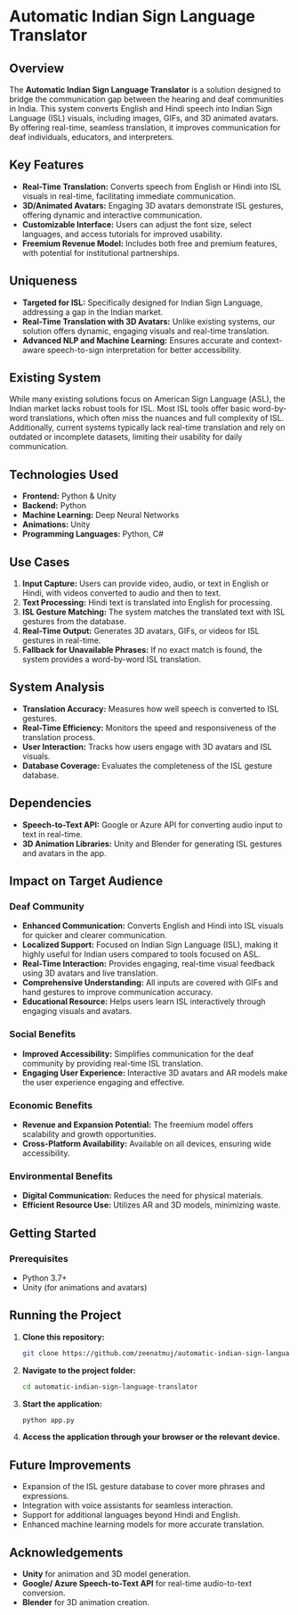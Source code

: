 # Automatic Indian Sign Language Translator

## Overview

The **Automatic Indian Sign Language Translator** is a solution designed to bridge the communication gap between the hearing and deaf communities in India. This system converts English and Hindi speech into Indian Sign Language (ISL) visuals, including images, GIFs, and 3D animated avatars. By offering real-time, seamless translation, it improves communication for deaf individuals, educators, and interpreters.

## Key Features

- **Real-Time Translation:** Converts speech from English or Hindi into ISL visuals in real-time, facilitating immediate communication.
- **3D/Animated Avatars:** Engaging 3D avatars demonstrate ISL gestures, offering dynamic and interactive communication.
- **Customizable Interface:** Users can adjust the font size, select languages, and access tutorials for improved usability.
- **Freemium Revenue Model:** Includes both free and premium features, with potential for institutional partnerships.

## Uniqueness

- **Targeted for ISL:** Specifically designed for Indian Sign Language, addressing a gap in the Indian market.
- **Real-Time Translation with 3D Avatars:** Unlike existing systems, our solution offers dynamic, engaging visuals and real-time translation.
- **Advanced NLP and Machine Learning:** Ensures accurate and context-aware speech-to-sign interpretation for better accessibility.

## Existing System

While many existing solutions focus on American Sign Language (ASL), the Indian market lacks robust tools for ISL. Most ISL tools offer basic word-by-word translations, which often miss the nuances and full complexity of ISL. Additionally, current systems typically lack real-time translation and rely on outdated or incomplete datasets, limiting their usability for daily communication.

## Technologies Used

- **Frontend:** Python & Unity
- **Backend:** Python
- **Machine Learning:** Deep Neural Networks
- **Animations:** Unity
- **Programming Languages:** Python, C#

## Use Cases

1. **Input Capture:** Users can provide video, audio, or text in English or Hindi, with videos converted to audio and then to text.
2. **Text Processing:** Hindi text is translated into English for processing.
3. **ISL Gesture Matching:** The system matches the translated text with ISL gestures from the database.
4. **Real-Time Output:** Generates 3D avatars, GIFs, or videos for ISL gestures in real-time.
5. **Fallback for Unavailable Phrases:** If no exact match is found, the system provides a word-by-word ISL translation.

## System Analysis

- **Translation Accuracy:** Measures how well speech is converted to ISL gestures.
- **Real-Time Efficiency:** Monitors the speed and responsiveness of the translation process.
- **User Interaction:** Tracks how users engage with 3D avatars and ISL visuals.
- **Database Coverage:** Evaluates the completeness of the ISL gesture database.

## Dependencies

- **Speech-to-Text API:** Google or Azure API for converting audio input to text in real-time.
- **3D Animation Libraries:** Unity and Blender for generating ISL gestures and avatars in the app.


## Impact on Target Audience

### Deaf Community

- **Enhanced Communication:** Converts English and Hindi into ISL visuals for quicker and clearer communication.
- **Localized Support:** Focused on Indian Sign Language (ISL), making it highly useful for Indian users compared to tools focused on ASL.
- **Real-Time Interaction:** Provides engaging, real-time visual feedback using 3D avatars and live translation.
- **Comprehensive Understanding:** All inputs are covered with GIFs and hand gestures to improve communication accuracy.
- **Educational Resource:** Helps users learn ISL interactively through engaging visuals and avatars.

### Social Benefits

- **Improved Accessibility:** Simplifies communication for the deaf community by providing real-time ISL translation.
- **Engaging User Experience:** Interactive 3D avatars and AR models make the user experience engaging and effective.

### Economic Benefits

- **Revenue and Expansion Potential:** The freemium model offers scalability and growth opportunities.
- **Cross-Platform Availability:** Available on all devices, ensuring wide accessibility.

### Environmental Benefits

- **Digital Communication:** Reduces the need for physical materials.
- **Efficient Resource Use:** Utilizes AR and 3D models, minimizing waste.

## Getting Started

### Prerequisites

- Python 3.7+  
- Unity (for animations and avatars)

## Running the Project

1. **Clone this repository:**

   ```bash
   git clone https://github.com/zeenatmuj/automatic-indian-sign-language-translator.git

2. **Navigate to the project folder:**

   ```bash
   cd automatic-indian-sign-language-translator
   
3. **Start the application:**

   ```bash
   python app.py
   
4. **Access the application through your browser or the relevant device.**

## Future Improvements

- Expansion of the ISL gesture database to cover more phrases and expressions.
- Integration with voice assistants for seamless interaction.
- Support for additional languages beyond Hindi and English.
- Enhanced machine learning models for more accurate translation.

## Acknowledgements

- **Unity** for animation and 3D model generation.
- **Google/ Azure Speech-to-Text API** for real-time audio-to-text conversion.
- **Blender** for 3D animation creation.

